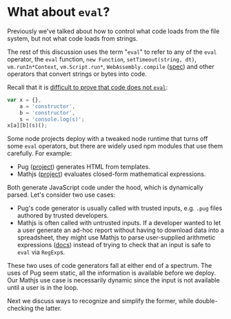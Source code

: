 # What about `eval`?

Previously we've talked about how to control what code loads
from the file system, but not what code loads from strings.

The rest of this discussion uses the term "`eval`" to refer to any of
the `eval` operator, the `eval` function, `new Function`,
`setTimeout(string, dt)`, `vm.runIn*Context`, `vm.Script.run*`,
`WebAssembly.compile` ([spec][WebAssembly.compile]) and other operators
that convert strings or bytes into code.

Recall that it is
[difficult to prove that code does not `eval`](../chapter-1/threat-RCE.md):

```js
var x = {},
    a = 'constructor',
    b = 'constructor',
    s = 'console.log(s)';
x[a][b](s)();
```

Some node projects deploy with a tweaked node runtime that turns off
some `eval` operators, but there are widely used npm modules that use
them carefully.  For example:

*  Pug ([project](https://pugjs.org/)) generates HTML from templates.
*  Mathjs ([project](http://mathjs.org/)) evaluates closed-form
   mathematical expressions.

Both generate JavaScript code under the hood, which is dynamically
parsed.  Let's consider two use cases:

*  Pug's code generator is usually called with trusted inputs, e.g.
   `.pug` files authored by trusted developers.
*  Mathjs is often called with untrusted inputs.
   If a developer wanted to let a user generate an ad-hoc report
   without having to download data into a spreadsheet, they might use
   Mathjs to parse user-supplied arithmetic expressions
   ([docs][mathjs more_secure_eval]) instead of trying to check that
   an input is safe to `eval` via `RegExp`s.

These two uses of code generators fall at either end of a spectrum.
The uses of Pug seem static, all the information is available before
we deploy.  Our Mathjs use case is necessarily dynamic since the
input is not available until a user is in the loop.

Next we discuss ways to recognize and simplify the former, while
double-checking the latter.

[WebAssembly.compile]: http://webassembly.org/docs/js/#webassemblycompile
[mathjs more_secure_eval]: http://mathjs.org/examples/advanced/more_secure_eval.js.html
